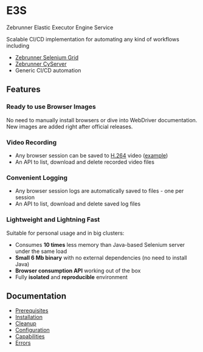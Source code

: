 # E3S

Zebrunner Elastic Executor Engine Service

Scalable CI/CD implementation for automating any kind of workflows including
 * [Zebrunner Selenium Grid](https://zebrunner.com/selenium-grid)
 * [Zebrunner CyServer](https://zebrunner.com/cyserver)
 * Generic CI/CD automation

## Features

### Ready to use Browser Images
No need to manually install browsers or dive into WebDriver documentation.
New images are added right after official releases.

### Video Recording
* Any browser session can be saved to [H.264](https://en.wikipedia.org/wiki/H.264/MPEG-4_AVC) video ([example](https://www.youtube.com/watch?v=maB298oO5cI))
* An API to list, download and delete recorded video files

### Convenient Logging

* Any browser session logs are automatically saved to files - one per session
* An API to list, download and delete saved log files

### Lightweight and Lightning Fast
Suitable for personal usage and in big clusters:
* Consumes **10 times** less memory than Java-based Selenium server under the same load
* **Small 6 Mb binary** with no external dependencies (no need to install Java)
* **Browser consumption API** working out of the box
* Fully **isolated** and **reproducible** environment

## Documentation 
* [Prerequisites](docs/prerequisites.md)
* [Installation](docs/installation.md)
* [Cleanup](docs/cleanup.md)
* [Configuration](docs/configuration.md)
* [Capabilities](docs/capabilities.md)
* [Errors](docs/errors.md)
